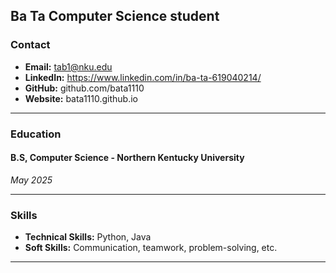 Ba Ta
Computer Science student
---

### Contact

- **Email:** tab1@nku.edu
- **LinkedIn:** https://www.linkedin.com/in/ba-ta-619040214/
- **GitHub:** github.com/bata1110
- **Website:** bata1110.github.io

---

### Education

#### B.S, Computer Science - Northern Kentucky University

_*May 2025*_


---

### Skills

- **Technical Skills:** Python, Java
- **Soft Skills:** Communication, teamwork, problem-solving, etc.

---

